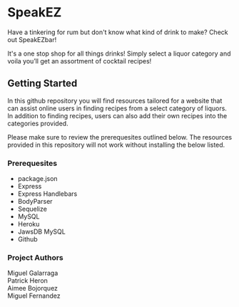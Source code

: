 
# SpeakEZ
Have a tinkering for rum but don't know what kind of drink to make? Check out SpeakEZbar!

It's a one stop shop for all things drinks! Simply select a liquor category and voila you’ll get an assortment of cocktail recipes!


## Getting Started
In this github repository you will find resources tailored for a website that can assist online users in finding recipes from a select category of liquors. In addition to finding recipes, users can also add their own recipes into the categories provided.

Please make sure to review the prerequesites outlined below. The resources provided in this repository will not work without installing the below listed.

### Prerequesites
* package.json<br/>
* Express <br/>
* Express Handlebars<br/>
* BodyParser<br/>
* Sequelize<br/>
* MySQL<br/>
* Heroku<br/>
* JawsDB MySQL <br/>
* Github<br/>

### Project Authors
Miguel Galarraga<br/>
Patrick Heron<br/>
Aimee Bojorquez <br/>
Miguel Fernandez<br/>

